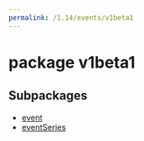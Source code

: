 ```yaml
---
permalink: /1.14/events/v1beta1
---
```


# package v1beta1



## Subpackages

* [event](events-v1beta1-event.md)
* [eventSeries](events-v1beta1-eventSeries.md)